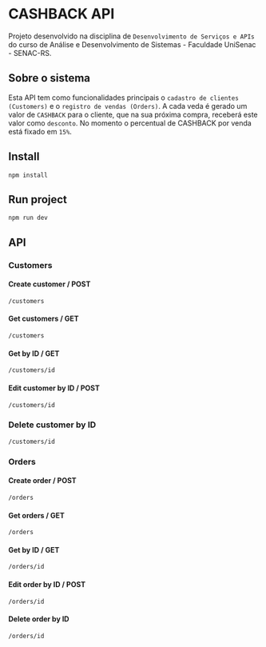# CASHBACK API

Projeto desenvolvido na disciplina de `Desenvolvimento de Serviços e APIs` do curso de Análise e Desenvolvimento de Sistemas - Faculdade UniSenac - SENAC-RS.

## Sobre o sistema

Esta API tem como funcionalidades principais o `cadastro de clientes (Customers)` e o `registro de vendas (Orders)`. A cada veda é gerado um valor de `CASHBACK` para o cliente, que na sua próxima compra, receberá este valor como `desconto`. No momento o percentual de CASHBACK por venda está fixado em `15%`.

## Install

`npm install`

## Run project

`npm run dev`

## API

### Customers

#### Create customer / POST

`/customers`

#### Get customers / GET

`/customers`

#### Get by ID / GET

`/customers/id`

#### Edit customer by ID / POST

`/customers/id`

### Delete customer by ID

`/customers/id`

### Orders

#### Create order / POST

`/orders`

#### Get orders / GET

`/orders`

#### Get by ID / GET

`/orders/id`

#### Edit order by ID / POST

`/orders/id`

#### Delete order by ID

`/orders/id`
